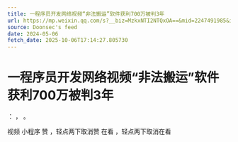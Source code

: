 ```yaml
---
title: 一程序员开发网络视频“非法搬运”软件获利700万被判3年
url: https://mp.weixin.qq.com/s?__biz=MzkxNTI2NTQxOA==&mid=2247491985&idx=1&sn=575f0bfaeca898013c084ec618e87720
source: Doonsec's feed
date: 2024-05-06
fetch_date: 2025-10-06T17:14:27.805730
---
```


# 一程序员开发网络视频“非法搬运”软件获利700万被判3年

：
，
。

视频
小程序
赞
，轻点两下取消赞
在看
，轻点两下取消在看